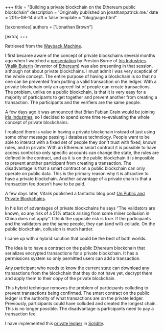 +++
title = "Building a private blockchain on the Ethereum public blockchain"
description = 'Originally published on jonathanpatrick.me.'
date = 2015-08-14
draft = false
template = "blog/page.html"

[taxonomies]
authors = ["Jonathan Brown"]

[extra]
+++

Retrieved from the [Wayback Machine](https://web.archive.org/web/20181117235557/http://jonathanpatrick.me/blog/private-on-public).
<p>I first became aware of the concept of private blockchains several months ago when I watched a <a target="_blank" href="https://web.archive.org/web/20181117235557/https://www.youtube.com/watch?v=zgkmQ-jQJHk">presentation</a> by Preston Byrne of <a target="_blank" href="https://web.archive.org/web/20181117235557/https://erisindustries.com/">Iris Industries</a>. <a target="_blank" href="https://web.archive.org/web/20181117235557/https://en.wikipedia.org/wiki/Vitalik_Buterin">Vitalik Buterin</a> (inventor of <a target="_blank" href="https://web.archive.org/web/20181117235557/https://ethereum.org/">Ethereum</a>) was also presenting in that session, although not about private blockchains. I must admit I was very sceptical of the whole concept. The entire purpose of having a blockchain is so that no one can be prevented from putting a valid transaction on the ledger. With a private blockchain only an agreed list of people can create transactions. The problem, unlike on a public blockchain, is that it is very easy for a majority of participants to get together and prevent another from creating a transaction. The participants and the verifiers are the same people.</p>
<p>A few days ago it was announced that <a target="_blank" href="https://web.archive.org/web/20181117235557/https://blog.erisindustries.com/hiring/2015/08/03/brian-is-a-marmot/">Brian Fabian Crain would be joining Iris Industries</a>, so I decided to spend some time re-evaluating the whole concept of private blockchains.</p>
<p>I realized there is value in having a private blockchain instead of just using some other message passing / database technology. People want to be able to interact with a fixed set of people they don't trust with fixed, known rules, and in private. With an Ethereum smart contract it is possible to have access control so only specific accounts can change the state, the rules are defined in the contract, and as it is on the public blockchain it is imposible to prevent another participant from creating a transaction. The disadvantage is that a smart contract on a public blockchain can only operate on public data. This is the primary reason why it is attractive to have a private blockchain. Another advantage of a private chain is that a transaction fee doesn't have to be paid.</p>
<p>A few days later, Vitalik published a fantastic blog post <a target="_blank" href="https://web.archive.org/web/20181117235557/https://blog.ethereum.org/2015/08/07/on-public-and-private-blockchains/">On Public and Private Blockchains</a>.</p>
<p>In his list of advantages of private blockchains he says "The validators are known, so any risk of a 51% attack arising from some miner collusion in China does not apply". I think the opposite risk is true. If the participants and the validators are the same people, they can (and will) collude. On the public blockchain, collusion is much harder.</p>
<p>I came up with a hybrid solution that could be the best of both worlds.</p>
<p>The idea is to have a contract on the public Ethereum blockchain that serializes encrypted transactions for a private blockchain. It has a permissions system so only permitted users can add a transaction.</p>
<p>Any participant who needs to know the current state can download any transactions from the blockchain that they do not have yet, decrypt them and apply them to their copy of the private blockchain.</p>
<p>This hybrid technique removes the problem of participants colluding to prevent transactions being confirmed. The smart contract on the public ledger is the authority of what transactions are on the private ledger. Previously, participants could have colluded and created the longest chain. This is no longer possible. The disadvantage is participants need to pay a transaction fee.</p>
<p>I have implemented this <a target="_blank" href="https://web.archive.org/web/20181117235557/https://github.com/drupalnomad/ethereum-contracts/blob/master/private_ledger.sol">private ledger</a> in <a target="_blank" href="https://web.archive.org/web/20181117235557/https://github.com/ethereum/wiki/wiki/Solidity-Tutorial">Solidity</a>.</p>
